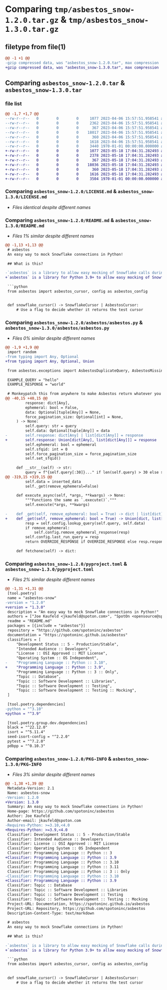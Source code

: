 # Comparing `tmp/asbestos_snow-1.2.0.tar.gz` & `tmp/asbestos_snow-1.3.0.tar.gz`

## filetype from file(1)

```diff
@@ -1 +1 @@
-gzip compressed data, was "asbestos_snow-1.2.0.tar", max compression
+gzip compressed data, was "asbestos_snow-1.3.0.tar", max compression
```

## Comparing `asbestos_snow-1.2.0.tar` & `asbestos_snow-1.3.0.tar`

### file list

```diff
@@ -1,7 +1,7 @@
--rw-r--r--   0        0        0     1077 2023-04-06 15:57:51.958541 asbestos_snow-1.2.0/LICENSE.md
--rw-r--r--   0        0        0     2362 2023-04-06 15:57:51.958541 asbestos_snow-1.2.0/README.md
--rw-r--r--   0        0        0      367 2023-04-06 15:57:51.958541 asbestos_snow-1.2.0/asbestos/__init__.py
--rw-r--r--   0        0        0    18017 2023-04-06 15:57:51.958541 asbestos_snow-1.2.0/asbestos/asbestos.py
--rw-r--r--   0        0        0      360 2023-04-06 15:57:51.958541 asbestos_snow-1.2.0/asbestos/exceptions.py
--rw-r--r--   0        0        0     1618 2023-04-06 15:57:51.958541 asbestos_snow-1.2.0/pyproject.toml
--rw-r--r--   0        0        0     3440 1970-01-01 00:00:00.000000 asbestos_snow-1.2.0/PKG-INFO
+-rw-r--r--   0        0        0     1077 2023-05-18 17:04:31.282493 asbestos_snow-1.3.0/LICENSE.md
+-rw-r--r--   0        0        0     2378 2023-05-18 17:04:31.282493 asbestos_snow-1.3.0/README.md
+-rw-r--r--   0        0        0      367 2023-05-18 17:04:31.282493 asbestos_snow-1.3.0/asbestos/__init__.py
+-rw-r--r--   0        0        0    18036 2023-05-18 17:04:31.282493 asbestos_snow-1.3.0/asbestos/asbestos.py
+-rw-r--r--   0        0        0      360 2023-05-18 17:04:31.282493 asbestos_snow-1.3.0/asbestos/exceptions.py
+-rw-r--r--   0        0        0     1616 2023-05-18 17:04:31.282493 asbestos_snow-1.3.0/pyproject.toml
+-rw-r--r--   0        0        0     3504 1970-01-01 00:00:00.000000 asbestos_snow-1.3.0/PKG-INFO
```

### Comparing `asbestos_snow-1.2.0/LICENSE.md` & `asbestos_snow-1.3.0/LICENSE.md`

 * *Files identical despite different names*

### Comparing `asbestos_snow-1.2.0/README.md` & `asbestos_snow-1.3.0/README.md`

 * *Files 1% similar despite different names*

```diff
@@ -1,13 +1,13 @@
 # asbestos
 An easy way to mock Snowflake connections in Python!
 
 ## What is this?
 
-`asbestos` is a library to allow easy mocking of Snowflake calls during local development or testing to save on costs and time. The docs have more information, but here's a quick example:
+`asbestos` is a library for Python 3.9+ to allow easy mocking of Snowflake calls during local development or testing to save on costs and time. The docs have more information, but here's a quick example:
 
 ```python
 from asbestos import asbestos_cursor, config as asbestos_config
 
 
 def snowflake_cursor() -> SnowflakeCursor | AsbestosCursor:
     # Use a flag to decide whether it returns the test cursor
```

### Comparing `asbestos_snow-1.2.0/asbestos/asbestos.py` & `asbestos_snow-1.3.0/asbestos/asbestos.py`

 * *Files 0% similar despite different names*

```diff
@@ -1,9 +1,9 @@
 import random
-from typing import Any, Optional
+from typing import Any, Optional, Union
 
 from asbestos.exceptions import AsbestosDuplicateQuery, AsbestosMissingConfig
 
 EXAMPLE_QUERY = "hello"
 EXAMPLE_RESPONSE = "world"
 
 # Monkeypatch this from anywhere to make Asbestos return whatever you need.
@@ -40,15 +40,15 @@
         response: dict[Any],
         ephemeral: bool = False,
         data: Optional[tuple[Any]] = None,
         force_pagination_size: Optional[int] = None,
     ) -> None:
         self.query: str = query
         self.data: Optional[tuple[Any]] = data
-        self.response: dict[Any] | list[dict[Any]] = response
+        self.response: Union[dict[Any], list[dict[Any]]] = response
         self.ephemeral: bool = ephemeral
         self.sfqid: int = 0
         self.force_pagination_size = force_pagination_size
         self.set_sfqid()
 
     def __str__(self) -> str:
         query = f"{self.query[:30]}..." if len(self.query) > 30 else self.query
@@ -319,15 +319,15 @@
         self.data = inserted_data
         self._get(remove_ephemeral=False)
 
     def execute_async(self, *args, **kwargs) -> None:
         """Functions the same as `.execute()`."""
         self.execute(*args, **kwargs)
 
-    def _get(self, remove_ephemeral: bool = True) -> dict | list[dict]:
+    def _get(self, remove_ephemeral: bool = True) -> Union[dict, list[dict]]:
         resp = self.config.lookup_query(self.query, self.data)
         if remove_ephemeral:
             self.config.remove_ephemeral_response(resp)
         self.config.last_run_query = resp
         return OVERRIDE_RESPONSE if OVERRIDE_RESPONSE else resp.response
 
     def fetchone(self) -> dict:
```

### Comparing `asbestos_snow-1.2.0/pyproject.toml` & `asbestos_snow-1.3.0/pyproject.toml`

 * *Files 2% similar despite different names*

```diff
@@ -1,31 +1,31 @@
 [tool.poetry]
 name = "asbestos-snow"
-version = "1.2.0"
+version = "1.3.0"
 description = "An easy way to mock Snowflake connections in Python!"
 authors = ["Joe Kaufeld <jkaufeld@spoton.com>", "SpotOn <opensource@spoton.com>"]
 readme = "README.md"
 packages = [{include = "asbestos"}]
 repository = "https://github.com/spotoninc/asbestos"
 documentation = "https://spotoninc.github.io/asbestos"
 classifiers = [
     "Development Status :: 5 - Production/Stable",
     "Intended Audience :: Developers",
     "License :: OSI Approved :: MIT License",
     "Operating System :: OS Independent",
-    "Programming Language :: Python :: 3.10",
+    "Programming Language :: Python :: 3.9",
     "Programming Language :: Python :: 3 :: Only",
     "Topic :: Database",
     "Topic :: Software Development :: Libraries",
     "Topic :: Software Development :: Testing",
     "Topic :: Software Development :: Testing :: Mocking",
 ]
 
 [tool.poetry.dependencies]
-python = "^3.10"
+python = "^3.9"
 
 [tool.poetry.group.dev.dependencies]
 black = "^22.12.0"
 isort = "^5.11.4"
 seed-isort-config = "^2.2.0"
 pytest = "^7.2.0"
 pdbpp = "^0.10.3"
```

### Comparing `asbestos_snow-1.2.0/PKG-INFO` & `asbestos_snow-1.3.0/PKG-INFO`

 * *Files 3% similar despite different names*

```diff
@@ -1,38 +1,39 @@
 Metadata-Version: 2.1
 Name: asbestos-snow
-Version: 1.2.0
+Version: 1.3.0
 Summary: An easy way to mock Snowflake connections in Python!
 Home-page: https://github.com/spotoninc/asbestos
 Author: Joe Kaufeld
 Author-email: jkaufeld@spoton.com
-Requires-Python: >=3.10,<4.0
+Requires-Python: >=3.9,<4.0
 Classifier: Development Status :: 5 - Production/Stable
 Classifier: Intended Audience :: Developers
 Classifier: License :: OSI Approved :: MIT License
 Classifier: Operating System :: OS Independent
 Classifier: Programming Language :: Python :: 3
+Classifier: Programming Language :: Python :: 3.9
 Classifier: Programming Language :: Python :: 3.10
 Classifier: Programming Language :: Python :: 3.11
 Classifier: Programming Language :: Python :: 3 :: Only
-Classifier: Programming Language :: Python :: 3.10
+Classifier: Programming Language :: Python :: 3.9
 Classifier: Topic :: Database
 Classifier: Topic :: Software Development :: Libraries
 Classifier: Topic :: Software Development :: Testing
 Classifier: Topic :: Software Development :: Testing :: Mocking
 Project-URL: Documentation, https://spotoninc.github.io/asbestos
 Project-URL: Repository, https://github.com/spotoninc/asbestos
 Description-Content-Type: text/markdown
 
 # asbestos
 An easy way to mock Snowflake connections in Python!
 
 ## What is this?
 
-`asbestos` is a library to allow easy mocking of Snowflake calls during local development or testing to save on costs and time. The docs have more information, but here's a quick example:
+`asbestos` is a library for Python 3.9+ to allow easy mocking of Snowflake calls during local development or testing to save on costs and time. The docs have more information, but here's a quick example:
 
 ```python
 from asbestos import asbestos_cursor, config as asbestos_config
 
 
 def snowflake_cursor() -> SnowflakeCursor | AsbestosCursor:
     # Use a flag to decide whether it returns the test cursor
```

